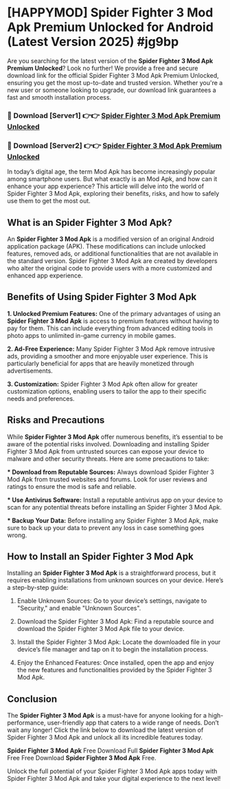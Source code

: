 # [HAPPYMOD] Spider Fighter 3 Mod Apk Premium Unlocked for Android (Latest Version 2025) #jg9bp

Are you searching for the latest version of the <strong>Spider Fighter 3 Mod Apk Premium Unlocked</strong>? Look no further! We provide a free and secure download link for the official Spider Fighter 3 Mod Apk Premium Unlocked, ensuring you get the most up-to-date and trusted version. Whether you're a new user or someone looking to upgrade, our download link guarantees a fast and smooth installation process.


<h3>🔴 Download [Server1] 👉👉 <a href="https://appsnew.pages.dev?q=Spider+Fighter+3+Mod+Apk">Spider Fighter 3 Mod Apk Premium Unlocked</a></h3>

<h3>🔴 Download [Server2] 👉👉 <a href="https://appsnew.pages.dev?q=Spider+Fighter+3+Mod+Apk">Spider Fighter 3 Mod Apk Premium Unlocked</a></h3>


In today’s digital age, the term Mod Apk has become increasingly popular among smartphone users. But what exactly is an Mod Apk, and how can it enhance your app experience? This article will delve into the world of Spider Fighter 3 Mod Apk, exploring their benefits, risks, and how to safely use them to get the most out.


<h2>What is an Spider Fighter 3 Mod Apk?</h2>

An <strong>Spider Fighter 3 Mod Apk</strong> is a modified version of an original Android application package (APK). These modifications can include unlocked features, removed ads, or additional functionalities that are not available in the standard version. Spider Fighter 3 Mod Apk are created by developers who alter the original code to provide users with a more customized and enhanced app experience.


<h2>Benefits of Using Spider Fighter 3 Mod Apk</h2>

<strong> 1. Unlocked Premium Features:</strong> One of the primary advantages of using an <strong>Spider Fighter 3 Mod Apk</strong> is access to premium features without having to pay for them. This can include everything from advanced editing tools in photo apps to unlimited in-game currency in mobile games.

<strong> 2. Ad-Free Experience:</strong> Many Spider Fighter 3 Mod Apk remove intrusive ads, providing a smoother and more enjoyable user experience. This is particularly beneficial for apps that are heavily monetized through advertisements.

<strong> 3. Customization:</strong> Spider Fighter 3 Mod Apk often allow for greater customization options, enabling users to tailor the app to their specific needs and preferences.


<h2>Risks and Precautions</h2>

While <strong>Spider Fighter 3 Mod Apk</strong> offer numerous benefits, it’s essential to be aware of the potential risks involved. Downloading and installing Spider Fighter 3 Mod Apk from untrusted sources can expose your device to malware and other security threats. Here are some precautions to take:

<strong> * Download from Reputable Sources:</strong> Always download Spider Fighter 3 Mod Apk from trusted websites and forums. Look for user reviews and ratings to ensure the mod is safe and reliable.

<strong> * Use Antivirus Software:</strong> Install a reputable antivirus app on your device to scan for any potential threats before installing an Spider Fighter 3 Mod Apk.

<strong> * Backup Your Data:</strong> Before installing any Spider Fighter 3 Mod Apk, make sure to back up your data to prevent any loss in case something goes wrong.


<h2>How to Install an Spider Fighter 3 Mod Apk</h2>

Installing an <strong>Spider Fighter 3 Mod Apk</strong> is a straightforward process, but it requires enabling installations from unknown sources on your device. Here’s a step-by-step guide:

 1. Enable Unknown Sources: Go to your device’s settings, navigate to "Security," and enable "Unknown Sources".

 2. Download the Spider Fighter 3 Mod Apk: Find a reputable source and download the Spider Fighter 3 Mod Apk file to your device.

 3. Install the Spider Fighter 3 Mod Apk: Locate the downloaded file in your device’s file manager and tap on it to begin the installation process.

 4. Enjoy the Enhanced Features: Once installed, open the app and enjoy the new features and functionalities provided by the Spider Fighter 3 Mod Apk.


<h2><strong>Conclusion</strong></h2>

The <strong>Spider Fighter 3 Mod Apk</strong> is a must-have for anyone looking for a high-performance, user-friendly app that caters to a wide range of needs. Don’t wait any longer! Click the link below to download the latest version of Spider Fighter 3 Mod Apk and unlock all its incredible features today.

<strong>Spider Fighter 3 Mod Apk</strong> Free Download Full <strong>Spider Fighter 3 Mod Apk</strong> Free Free Download <strong>Spider Fighter 3 Mod Apk</strong> Free.

Unlock the full potential of your Spider Fighter 3 Mod Apk apps today with Spider Fighter 3 Mod Apk and take your digital experience to the next level!